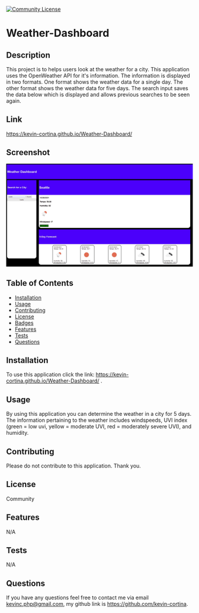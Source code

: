 
  [![Community License](https://img.shields.io/badge/license-Community-blue.svg)](http://www.gnu.org/licenses/Community-3.0)

  # Weather-Dashboard
  
  ## Description
  This project is to helps users look at the weather for a city. This application uses the OpenWeather API for it's information. The information is displayed in two formats. One   format shows the weather data for a single day. The other format shows the weather data for five days. The search input saves the data below which is displayed and allows       previous searches to be seen again.
  
  ## Link 
  https://kevin-cortina.github.io/Weather-Dashboard/
  
  ## Screenshot
  ![Alt text](https://github.com/kevin-cortina/Weather-Dashboard/blob/main/imgs/weatherdash%20screenshot.JPG)
  
  ## Table of Contents
  - [Installation](#installation)
  - [Usage](#usage)
  - [Contributing](#contributing)
  - [License](#license)
  - [Badges](#badges)
  - [Features](#features)
  - [Tests](#test)
  - [Questions](#questions)
 
  ## Installation
  To use this application click the link: https://kevin-cortina.github.io/Weather-Dashboard/ .
  
  ## Usage
  By using this application you can determine the weather in a city for 5 days. The information pertaining to the weather includes windspeeds, UVI index (green = low uvi, yellow   = moderate UVI, red = moderately severe UVI), and humidity. 

  ## Contributing
  Please do not contribute to this application. Thank you.

  
  ## License
  Community 
  

  ## Features
  N/A
  
  ## Tests
  N/A
 
  
  ## Questions
  If you have any questions feel free to contact me via email kevinc.php@gmail.com, my github link is https://github.com/kevin-cortina.
  
